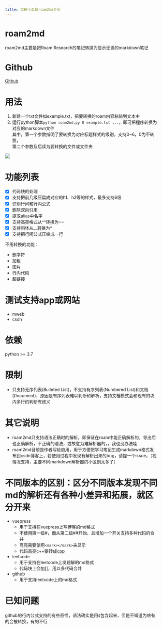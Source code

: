 ```yaml
---
title: 自研小工具roam2md介绍
---
```



# roam2md
roam2md主要是把Roam Research的笔记转换为显示无误的markdown笔记

# Github
[Github](https://github.com/shiqi-lu/roam2md)


# 用法
1. 新建一个txt文件如example.txt，把要转换的roam内容粘贴到文本中
2. 运行python脚本`python roam2md.py 0 example.txt ...`，即可把程序转换为对应的markdown文件<br>
其中，第一个参数指明了要转换为对应标题样式的级别，支持0~6，0为不转换，<br>
第二个参数及后续为要转换的文件或文件夹

![](https://img.shiqi-lu.tech/202308100940963.png)

# 功能列表
* [x] 代码块的处理
* [x] 支持把前几级压扁成对应的h1、h2等的样式，最多支持6级
* [x] 识别行间和行内公式
* [x] 删除双向引用
* [x] 提取alias中名字
* [x] 支持高亮格式从^^转换为==
* [x] 支持斜体从__转换为*
* [x] 支持把行间公式压缩成一行

不用转换的功能：
* 删字符
* 加粗
* 图片
* 行内代码
* 超链接

# 测试支持app或网站
* mweb
* csdn

# 依赖
python >= 3.7

# 限制
- 只支持无序列表(Bulleted List)，不支持有序列表(Numbered List)和文档(Document)，原因是有序列表难以判断和解析，支持文档模式会和现有的块内多行的判断有歧义

# 其它说明
- roam2md只支持语法正确时的解析，即保证在roam中能正确解析的，导出后也正确解析，不正确的语法，或故意为难解析器的，，我也没办法哇
- roam2md目前是作者写给自用，用于方便把学习笔记生成markdown格式发布到csdn博客上，若使用过程中发现有解析出来的bug，请提一个issue，（视情况支持，主要不同markdown解析器的小区别太多了）

# 不同版本的区别：区分不同版本发现不同md的解析还有各种小差异和拓展，就区分开来
- vuepress
  - 用于支持在vuepress上写博客的md格式 
  - 不使用第一级#，而从第二级##开始，且增加一个开关支持多种代码的合并
  - 高亮需要使用`<mark></mark>`来显示
  - 代码高亮c++要转成cpp
- leetcode
  - 用于支持在leetcode上发题解的md格式
  - 代码块上会加[]，用以多代码合并
- github
  - 用于支持leetcode上的md格式

# 已知问题
github的行内公式支持的有些奇怪，语法确实是用`$`包含起来，但是不知道为啥有的会被转换，有的不行